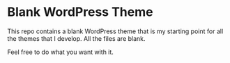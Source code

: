 # Blank WordPress Theme
This repo contains a blank WordPress theme that is my starting point for all the themes that I develop. All the files are blank.

Feel free to do what you want with it.